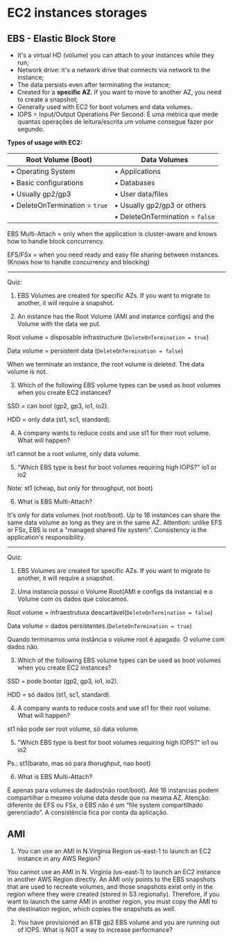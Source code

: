 # EC2 instances storages

## EBS - Elastic Block Store

- It's a virtual HD (volume) you can attach to your instances while they run;
- Network drive: it's a network drive that connects via network to the instance;
- The data persists even after terminating the instance;
- Created for a **specific AZ**. If you want to move to another AZ, you need to create a snapshot;
- Generally used with EC2 for boot volumes and data volumes.
- IOPS = Input/Output Operations Per Second: É uma métrica que mede quantas operações de leitura/escrita um volume consegue fazer por segundo.


**Types of usage with EC2:**

| Root Volume (Boot) | Data Volumes |
|-------------------|--------------|
| • Operating System | • Applications |
| • Basic configurations | • Databases |
| • Usually gp2/gp3 | • User data/files |
| • DeleteOnTermination = `true` | • Usually gp2/gp3 or others |
|  | • DeleteOnTermination = `false` |









EBS Multi-Attach = only when the application is cluster-aware and knows how to handle block concurrency.

EFS/FSx = when you need ready and easy file sharing between instances. (Knows how to handle concurrency and blocking)

---

Quiz:

1. EBS Volumes are created for specific AZs. If you want to migrate to another, it will require a snapshot.

2. An instance has the Root Volume (AMI and instance configs) and the Volume with the data we put.

Root volume = disposable infrastructure (`DeleteOnTermination = true`)

Data volume = persistent data (`DeleteOnTermination = false`)

When we terminate an instance, the root volume is deleted. The data volume is not.

3. Which of the following EBS volume types can be used as boot volumes when you create EC2 instances?

SSD = can boot (gp2, gp3, io1, io2).

HDD = only data (st1, sc1, standard).


4. A company wants to reduce costs and use st1 for their root volume. What will happen?

st1 cannot be a root volume, only data volume.

5. "Which EBS type is best for boot volumes requiring high IOPS?"
io1 or io2

Note: st1 (cheap, but only for throughput, not boot)

6. What is EBS Multi-Attach?

It's only for data volumes (not root/boot). Up to 16 instances can share the same data volume as long as they are in the same AZ. Attention: unlike EFS or FSx, EBS is not a "managed shared file system". Consistency is the application's responsibility.

---

Quiz:

1. EBS Volumes are created for specific AZs. If you want to migrate to another, it will require a snapshot.

2. Uma instancia possui o Volume Root(AMI e configs da instancia) e o Volume com os dados que colocamos. 

Root volume = infraestrutura descartável(`DeleteOnTermination = false`)

Data volume = dados persistentes.(`DeleteOnTermination = true`)

Quando terminamos uma instância o volume root é apagado. O volume com dados não.

3. Which of the following EBS volume types can be used as boot volumes when you create EC2 instances?

SSD = pode bootar (gp2, gp3, io1, io2).

HDD = só dados (st1, sc1, standard).


4. A company wants to reduce costs and use st1 for their root volume. What will happen?

st1 não pode ser root volume, só data volume.

5. "Which EBS type is best for boot volumes requiring high IOPS?"
io1 ou io2

Ps.: st1(barato, mas só para thorughput, nao boot)

6. What is EBS Multi-Attach?

É apenas para volumes de dados(não root/boot). Até 16 instancias podem compartilhar o mesmo volume data desde que na mesma AZ. Atenção: diferente de EFS ou FSx, o EBS não é um “file system compartilhado gerenciado”. A consistência fica por conta da aplicação.



## AMI

1. You can use an AMI in N.Virginia Region us-east-1 to launch an EC2 instance in any AWS Region?

You cannot use an AMI in N. Virginia (us-east-1) to launch an EC2 instance in another AWS Region directly. An AMI only points to the EBS snapshots that are used to recreate volumes, and those snapshots exist only in the region where they were created (stored in S3 regionally). Therefore, if you want to launch the same AMI in another region, you must copy the AMI to the destination region, which copies the snapshots as well.

2. You have provisioned an 8TB gp2 EBS volume and you are running out of IOPS. What is NOT a way to increase performance?

